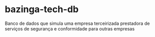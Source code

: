 # bazinga-tech-db
Banco de dados que simula uma empresa terceirizada prestadora de serviços de segurança e conformidade para outras empresas
